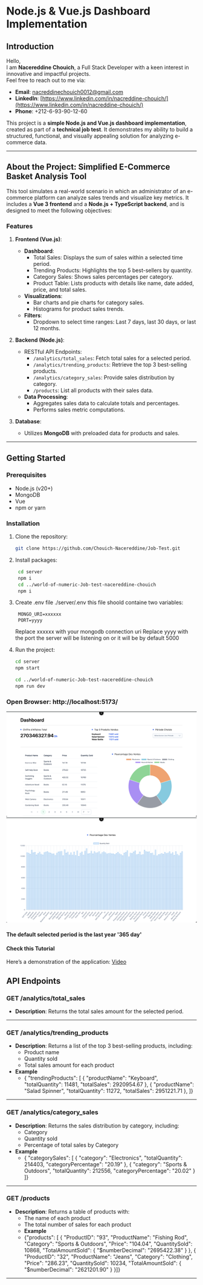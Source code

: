 # Node.js & Vue.js Dashboard Implementation

## Introduction

Hello,  
I am **Nacereddine Chouich**, a Full Stack Developer with a keen interest in innovative and impactful projects.  
Feel free to reach out to me via:

- **Email**: [nacreddinechouich0012@gmail.com](mailto:nacreddinechouich0012@gmail.com)
- **LinkedIn**: [https://www.linkedin.com/in/nacreddine-chouich/](https://www.linkedin.com/in/nacreddine-chouich/)
- **Phone**: +212-6-93-90-12-60

This project is a **simple Node.js and Vue.js dashboard implementation**, created as part of a **technical job test**. It demonstrates my ability to build a structured, functional, and visually appealing solution for analyzing e-commerce data.

---

## About the Project: Simplified E-Commerce Basket Analysis Tool

This tool simulates a real-world scenario in which an administrator of an e-commerce platform can analyze sales trends and visualize key metrics. It includes a **Vue 3 frontend** and a **Node.js + TypeScript backend**, and is designed to meet the following objectives:

### Features

1. **Frontend (Vue.js)**:

   - **Dashboard**:
     - Total Sales: Displays the sum of sales within a selected time period.
     - Trending Products: Highlights the top 5 best-sellers by quantity.
     - Category Sales: Shows sales percentages per category.
     - Product Table: Lists products with details like name, date added, price, and total sales.
   - **Visualizations**:
     - Bar charts and pie charts for category sales.
     - Histograms for product sales trends.
   - **Filters**:
     - Dropdown to select time ranges: Last 7 days, last 30 days, or last 12 months.

2. **Backend (Node.js)**:

   - RESTful API Endpoints:
     - `/analytics/total_sales`: Fetch total sales for a selected period.
     - `/analytics/trending_products`: Retrieve the top 3 best-selling products.
     - `/analytics/category_sales`: Provide sales distribution by category.
     - `/products`: List all products with their sales data.
   - **Data Processing**:
     - Aggregates sales data to calculate totals and percentages.
     - Performs sales metric computations.

3. **Database**:
   - Utilizes **MongoDB** with preloaded data for products and sales.

---

## Getting Started

### Prerequisites

- Node.js (v20+)
- MongoDB
- Vue
- npm or yarn

### Installation

1. Clone the repository:

   ```bash
   git clone https://github.com/Chouich-Nacereddine/Job-Test.git
   ```

2. Install packages:

   ```bash
    cd server
    npm i
    cd ../world-of-numeric-Job-test-nacereddine-chouich
    npm i
   ```

3. Create .env file ./server/.env this file shoold containe two variables:

   ```.env
    MONGO_URI=xxxxxx
    PORT=yyyy
   ```

   Replace xxxxxx with your mongodb connection uri
   Replace yyyy with the port the server will be listening on or it will be by default 5000

4. Run the project:
   ```bash
   cd server
   npm start
   ```
   ```bash
   cd ../world-of-numeric-Job-test-nacereddine-chouich
   npm run dev
   ```

### Open Browser: http://localhost:5173/

![Dashboard Screenshot](./world-of-numeric-Job-test-nacereddine-chouich/src/assets/Dashboard.png "Dashboard Overview1")
![Dashboard Screenshot](./world-of-numeric-Job-test-nacereddine-chouich/src/assets/Dashboard2.png "Dashboard Overview2")

#### The default selected period is the last year '365 day'

#### Check this Tutorial

Here’s a demonstration of the application:
[Video](https://drive.google.com/file/d/1QZMandp2r5wJwpEaOeDovb9tnMaO0Qvb/view?usp=sharing)

## API Endpoints

### GET /analytics/total_sales

- **Description**: Returns the total sales amount for the selected period.

---

### GET /analytics/trending_products

- **Description**: Returns a list of the top 3 best-selling products, including:
  - Product name
  - Quantity sold
  - Total sales amount for each product
- **Example**
  - {
    "trendingProducts": [
    {
    "productName": "Keyboard",
    "totalQuantity": 11481,
    "totalSales": 2920954.67
    },
    {
    "productName": "Salad Spinner",
    "totalQuantity": 11272,
    "totalSales": 2951221.71
    },
    ]}

---

### GET /analytics/category_sales

- **Description**: Returns the sales distribution by category, including:
  - Category
  - Quantity sold
  - Percentage of total sales by Category
- **Example**
  - {
    "categorySales": [
    {
    "category": "Electronics",
    "totalQuantity": 214403,
    "categoryPercentage": "20.19"
    },
    {
    "category": "Sports & Outdoors",
    "totalQuantity": 212556,
    "categoryPercentage": "20.02"
    }
    ]}

---

### GET /products

- **Description**: Returns a table of products with:
  - The name of each product
  - The total number of sales for each product
  - **Example**
  - {"products": [
    {
    "ProductID": "93",
    "ProductName": "Fishing Rod",
    "Category": "Sports & Outdoors",
    "Price": "104.04",
    "QuantitySold": 10868,
    "TotalAmountSold": {
    "$numberDecimal": "2695422.38"
    }
    },
    {
    "ProductID": "32",
    "ProductName": "Jeans",
    "Category": "Clothing",
    "Price": "286.23",
    "QuantitySold": 10234,
    "TotalAmountSold": {
    "$numberDecimal": "2621201.90"
    }
    }]}

---
